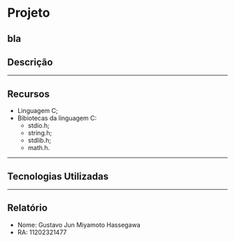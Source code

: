 # Projeto
bla
---

## Descrição

---

## Recursos
- Linguagem C;
- Bibiotecas da linguagem C:
    - stdio.h;
    - string.h;
    - stdlib.h;
    - math.h.

---

## Tecnologias Utilizadas

---

## Relatório 
- Nome: Gustavo Jun Miyamoto Hassegawa
- RA: 11202321477
